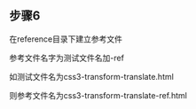 ## 步骤6

在reference目录下建立参考文件

参考文件名字为测试文件名加-ref

如测试文件名为css3-transform-translate.html

则参考文件名为css3-transform-translate-ref.html
